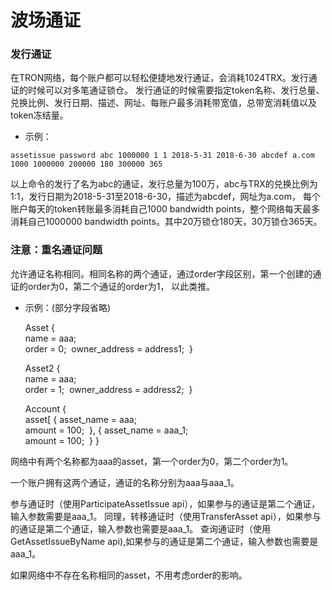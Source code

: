 波场通证
===

### 发行通证

在TRON网络，每个账户都可以轻松便捷地发行通证，会消耗1024TRX。发行通证的时候可以对多笔通证锁仓。
发行通证的时候需要指定token名称、发行总量、兑换比例、发行日期、描述、网址、每账户最多消耗带宽值，总带宽消耗值以及token冻结量。

+ 示例：

`assetissue password abc 1000000 1 1 2018-5-31 2018-6-30 abcdef a.com 1000 1000000 200000 180 300000 365` 

以上命令的发行了名为abc的通证，发行总量为100万，abc与TRX的兑换比例为1:1，发行日期为2018-5-31至2018-6-30，描述为abcdef，网址为a.com，
每个账户每天的token转账最多消耗自己1000 bandwidth points，整个网络每天最多消耗自己1000000 bandwidth points。其中20万锁仓180天，30万锁仓365天。

### 注意：重名通证问题

允许通证名称相同。相同名称的两个通证，通过order字段区别，第一个创建的通证的order为0，第二个通证的order为1， 以此类推。
+ 示例：(部分字段省略)

    
    Asset {   
      name = aaa;   
      order = 0; 
      owner_address = address1; 
     } 
     
    Asset2 {   
      name = aaa;   
      order = 1; 
      owner_address = address2; 
     } 
     
    Account {   
      asset[
      {
       asset_name = aaa;   
       amount = 100; 
      },
      {
       asset_name = aaa_1;   
       amount = 100; 
      }
     } 

网络中有两个名称都为aaa的asset，第一个order为0，第二个order为1。

一个账户拥有这两个通证，通证的名称分别为aaa与aaa_1。

参与通证时（使用ParticipateAssetIssue api），如果参与的通证是第二个通证，输入参数需要是aaa_1。
同理，转移通证时（使用TransferAsset api），如果参与的通证是第二个通证，输入参数也需要是aaa_1。
查询通证时（使用GetAssetIssueByName api),如果参与的通证是第二个通证，输入参数也需要是aaa_1。

如果网络中不存在名称相同的asset，不用考虑order的影响。
